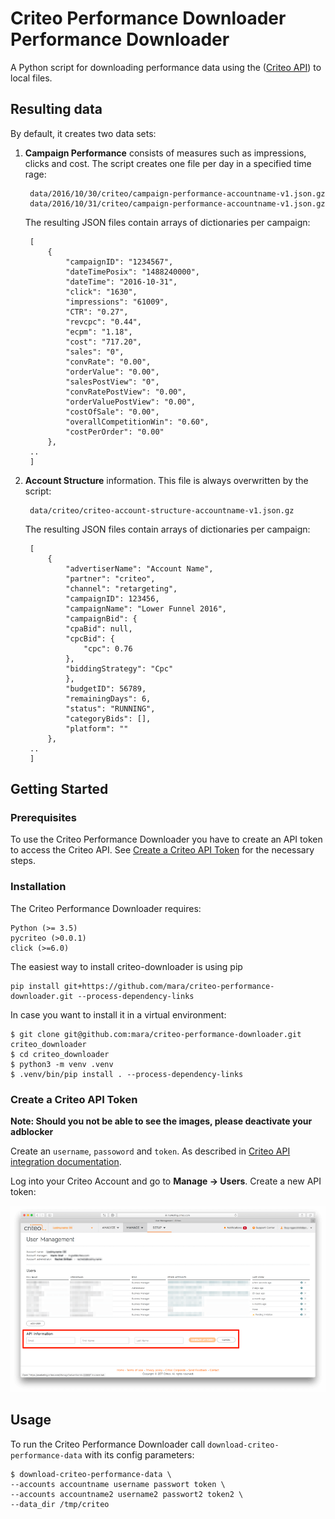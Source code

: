 # Criteo Performance Downloader Performance Downloader

A Python script for downloading performance data using the ([Criteo API](http://kb.criteo.com/advertising/index.php?action=artikel&cat=9&id=27&artlang=en)) to local files. 

## Resulting data
By default, it creates two data sets:

1. **Campaign Performance** consists of measures such as impressions, clicks and cost. The script creates one file per day in a specified time rage:

        data/2016/10/30/criteo/campaign-performance-accountname-v1.json.gz
        data/2016/10/31/criteo/campaign-performance-accountname-v1.json.gz

    The resulting JSON files contain arrays of dictionaries per campaign: 

        [
            {
                "campaignID": "1234567",
                "dateTimePosix": "1488240000",
                "dateTime": "2016-10-31",
                "click": "1630",
                "impressions": "61009",
                "CTR": "0.27",
                "revcpc": "0.44",
                "ecpm": "1.18",
                "cost": "717.20",
                "sales": "0",
                "convRate": "0.00",
                "orderValue": "0.00",
                "salesPostView": "0",
                "convRatePostView": "0.00",
                "orderValuePostView": "0.00",
                "costOfSale": "0.00",
                "overallCompetitionWin": "0.60",
                "costPerOrder": "0.00"
            },
        ..
        ]

2. **Account Structure** information. This file is always overwritten by the script:

        data/criteo/criteo-account-structure-accountname-v1.json.gz

    The resulting JSON files contain arrays of dictionaries per campaign: 

        [
            {
                "advertiserName": "Account Name",
                "partner": "criteo",
                "channel": "retargeting",
                "campaignID": 123456,
                "campaignName": "Lower Funnel 2016",
                "campaignBid": {
                "cpaBid": null,
                "cpcBid": {
                    "cpc": 0.76
                },
                "biddingStrategy": "Cpc"
                },
                "budgetID": 56789,
                "remainingDays": 6,
                "status": "RUNNING",
                "categoryBids": [],
                "platform": ""
            },
        ..
        ]


## Getting Started

### Prerequisites

To use the Criteo Performance Downloader you have to create an API token to access the Criteo API. See [Create a Criteo API Token](#create-a-criteo-api-token) for the necessary steps.

### Installation

 The Criteo Performance Downloader requires:

    Python (>= 3.5)
    pycriteo (>0.0.1)
    click (>=6.0)

The easiest way to install criteo-downloader is using pip

    pip install git+https://github.com/mara/criteo-performance-downloader.git --process-dependency-links

In case you want to install it in a virtual environment:

    $ git clone git@github.com:mara/criteo-performance-downloader.git criteo_downloader
    $ cd criteo_downloader
    $ python3 -m venv .venv
    $ .venv/bin/pip install . --process-dependency-links

### Create a Criteo API Token 

**Note: Should you not be able to see the images, please deactivate your adblocker** 

Create an `username`, `passoword` and `token`. As described in [Criteo API integration documentation](https://support.criteo.com/hc/en-us/articles/210162145-How-can-I-manually-generate-an-API-for-my-account-). 

Log into your Criteo Account and go to **Manage -> Users**. Create a new API token:

![Generating Criteo API token](docs/generating-criteo-api-token.png)

## Usage

To run the Criteo Performance Downloader call `download-criteo-performance-data` with its config parameters:  

    $ download-criteo-performance-data \
    --accounts accountname username passwort token \
    --accounts accountname2 username2 passwort2 token2 \
    --data_dir /tmp/criteo
